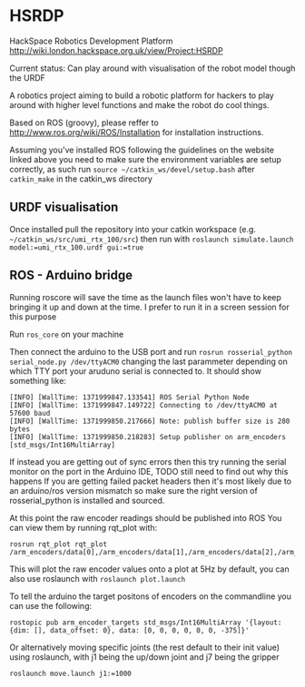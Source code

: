 HSRDP
=====

HackSpace Robotics Development Platform
http://wiki.london.hackspace.org.uk/view/Project:HSRDP

Current status: Can play around with visualisation of the robot model though the URDF

A robotics project aiming to build a robotic platform for hackers to play around with higher level functions and make the robot do cool things.

Based on ROS (groovy), please reffer to http://www.ros.org/wiki/ROS/Installation for installation instructions.

Assuming you've installed ROS following the guidelines on the website linked above you need to make sure the environment variables are setup correctly, as such run ```source ~/catkin_ws/devel/setup.bash``` after ```catkin_make``` in the catkin_ws directory


URDF visualisation
------------------

Once installed pull the repository into your catkin workspace (e.g. ```~/catkin_ws/src/umi_rtx_100/src```) then 
run with
```roslaunch simulate.launch model:=umi_rtx_100.urdf gui:=true```

ROS - Arduino bridge
--------------------
Running roscore will save the time as the launch files won't have to keep bringing it up and down at the time. I prefer to run it in a screen session for this purpose

Run ```ros_core``` on your machine

Then connect the arduino to the USB port and run
```rosrun rosserial_python serial_node.py /dev/ttyACM0``` changing the last parammeter depending on which TTY port your aruduno serial is connected to.
It should show something like:

	[INFO] [WallTime: 1371999847.133541] ROS Serial Python Node
	[INFO] [WallTime: 1371999847.149722] Connecting to /dev/ttyACM0 at 57600 baud
	[INFO] [WallTime: 1371999850.217666] Note: publish buffer size is 280 bytes
	[INFO] [WallTime: 1371999850.218283] Setup publisher on arm_encoders [std_msgs/Int16MultiArray]
If instead you are getting out of sync errors then this try running the serial monitor on the port in the Arduino IDE, TODO still need to find out why this happens
If you are getting failed packet headers then it's most likely due to an arduino/ros version mismatch so make sure the right version of rosserial_python is installed and sourced.

At this point the raw encoder readings should be published into ROS
You can view them by running rqt_plot with:

	rosrun rqt_plot rqt_plot /arm_encoders/data[0],/arm_encoders/data[1],/arm_encoders/data[2],/arm_encoders/data[3],/arm_encoders/data[4],/arm_encoders/data[5],/arm_encoders/data[6]
This will plot the raw encoder values onto a plot at 5Hz by default, you can also use roslaunch with ```roslaunch plot.launch```


To tell the arduino the target positons of encoders on the commandline you can use the following:

	rostopic pub arm_encoder_targets std_msgs/Int16MultiArray '{layout: {dim: [], data_offset: 0}, data: [0, 0, 0, 0, 0, 0, -375]}'

Or alternatively moving specific joints (the rest default to their init value) using roslaunch, with j1 being the up/down joint and j7 being the gripper
	
	roslaunch move.launch j1:=1000
